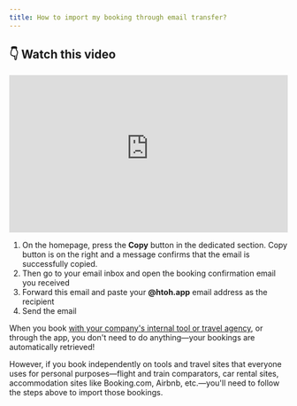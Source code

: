 ```yaml
---
title: How to import my booking through email transfer?
---
```


## **👇 Watch this video**

<div style="max-width: 1280px"><div style="position: relative; padding-bottom: 56.25%; height: 0; overflow: hidden;"><iframe src="https://htohappcom.sharepoint.com/sites/HtoH/_layouts/15/embed.aspx?UniqueId=80ba5cd2-7ef0-43c4-885c-fa23e230cc0e&embed=%7B%22ust%22%3Atrue%2C%22hv%22%3A%22CopyEmbedCode%22%7D&referrer=StreamWebApp&referrerScenario=EmbedDialog.Create" width="720" height="1280" frameborder="0" scrolling="no" allowfullscreen title="Email parsing" style="border:none; position: absolute; top: 0; left: 0; right: 0; bottom: 0; height: 100%; max-width: 100%;"></iframe></div></div>

1. On the homepage, press the **Copy** button in the dedicated section. Copy button is on the right and a message confirms that the email is successfully copied.
2. Then go to your email inbox and open the booking confirmation email you received
3. Forward this email and paste your **@htoh.app** email address as the recipient
4. Send the email

When you book [with your company's internal tool or travel agency](/en/htoh-trip-connect/bookings-from-agency), or through the app, you don't need to do anything—your bookings are automatically retrieved!

However, if you book independently on tools and travel sites that everyone uses for personal purposes—flight and train comparators, car rental sites, accommodation sites like Booking.com, Airbnb, etc.—you'll need to follow the steps above to import those bookings.